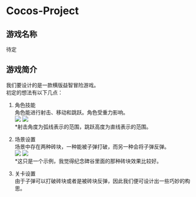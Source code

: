 # Cocos-Project

## 游戏名称
待定

## 游戏简介
我们要设计的是一款横版益智冒险游戏。  
初定的想法有以下几点：

1. 角色技能  
角色能进行射击、移动和跳跃。角色受重力影响。  
![](http://liuren.link/github/img0.png)
![](http://liuren.link/github/img1.png)  
*射击角度为弧线表示的范围，跳跃高度为直线表示的范围。

2. 场景设置  
场景中存在两种砖块，一种能被子弹打破，而另一种会将子弹反弹。  
![](http://liuren.link/github/img2.png)
![](http://liuren.link/github/img3.png)  
*这只是一个示例，我觉得纪念碑谷里面的那种砖块效果比较好。

3. 关卡设置  
由于子弹可以打破砖块或者是被砖块反弹，因此我们便可设计出一些巧妙的构思。